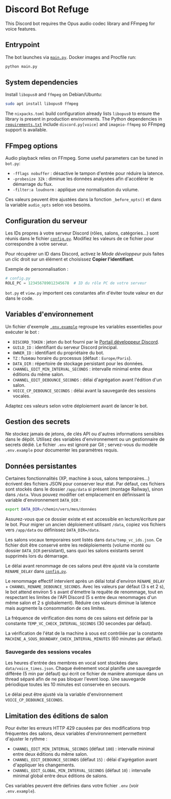 # Discord Bot Refuge

This Discord bot requires the Opus audio codec library and FFmpeg for voice features.

## Entrypoint

The bot launches via [`main.py`](./main.py). Docker images and Procfile run:

```bash
python main.py
```

## System dependencies

Install `libopus0` and `ffmpeg` on Debian/Ubuntu:

```bash
sudo apt install libopus0 ffmpeg
```

The `nixpacks.toml` build configuration already lists `libopus0` to ensure the library is present in production environments.  The Python dependencies in [`requirements.txt`](./requirements.txt) include `discord.py[voice]` and `imageio-ffmpeg` so FFmpeg support is available.

## FFmpeg options

Audio playback relies on FFmpeg. Some useful parameters can be tuned in
`bot.py`:

- `-fflags nobuffer` : désactive le tampon d'entrée pour réduire la latence.
- `-probesize 32k` : diminue les données analysées afin d'accélérer le démarrage du flux.
- `-filter:a loudnorm` : applique une normalisation du volume.

Ces valeurs peuvent être ajustées dans la fonction `_before_opts()` et dans
la variable `audio_opts` selon vos besoins.

## Configuration du serveur

Les IDs propres à votre serveur Discord (rôles, salons, catégories…) sont
réunis dans le fichier [`config.py`](./config.py).
Modifiez les valeurs de ce fichier pour correspondre à votre serveur.

Pour récupérer un ID dans Discord, activez le *Mode développeur* puis
faites un clic droit sur un élément et choisissez **Copier l'identifiant**.

Exemple de personnalisation :

```python
# config.py
ROLE_PC = 123456789012345678  # ID du rôle PC de votre serveur
```

`bot.py` et `view.py` importent ces constantes afin d'éviter toute valeur
en dur dans le code.

## Variables d'environnement

Un fichier d'exemple [`.env.example`](./.env.example) regroupe les variables
essentielles pour exécuter le bot :

- `DISCORD_TOKEN` : jeton du bot fourni par le [Portail développeur Discord](https://discord.com/developers/applications).
- `GUILD_ID` : identifiant du serveur Discord principal.
- `OWNER_ID` : identifiant du propriétaire du bot.
- `TZ` : fuseau horaire du processus (défaut : `Europe/Paris`).
- `DATA_DIR` : répertoire de stockage persistant pour les données.
- `CHANNEL_EDIT_MIN_INTERVAL_SECONDS` : intervalle minimal entre deux éditions du même salon.
- `CHANNEL_EDIT_DEBOUNCE_SECONDS` : délai d'agrégation avant l'édition d'un salon.
- `VOICE_CP_DEBOUNCE_SECONDS` : délai avant la sauvegarde des sessions vocales.

Adaptez ces valeurs selon votre déploiement avant de lancer le bot.

## Gestion des secrets

Ne stockez jamais de jetons, de clés API ou d'autres informations sensibles dans le dépôt. Utilisez des variables d'environnement ou un gestionnaire de secrets dédié. Le fichier `.env` est ignoré par Git ; servez-vous du modèle `.env.example` pour documenter les paramètres requis.

## Données persistantes

Certaines fonctionnalités (XP, machine à sous, salons temporaires…) écrivent des
fichiers JSON pour conserver leur état. Par défaut, ces fichiers sont stockés
dans le dossier `/app/data` si présent (montage Railway), sinon dans `/data`.
Vous pouvez modifier cet emplacement en définissant la variable
d'environnement `DATA_DIR` :

```bash
export DATA_DIR=/chemin/vers/mes/données
```

Assurez-vous que ce dossier existe et est accessible en lecture/écriture par
le bot. Pour migrer un ancien déploiement utilisant `/data`, copiez vos fichiers
vers `/app/data` ou définissez `DATA_DIR=/data`.

Les salons vocaux temporaires sont listés dans `data/temp_vc_ids.json`. Ce
fichier doit être conservé entre les redéploiements (volume monté ou dossier
`DATA_DIR` persistant), sans quoi les salons existants seront supprimés lors du
démarrage.

Le délai avant renommage de ces salons peut être ajusté via la constante
`RENAME_DELAY` dans [`config.py`](./config.py).

Le renommage effectif intervient après un délai total d'environ
`RENAME_DELAY` + `CHANNEL_RENAME_DEBOUNCE_SECONDS`. Avec les valeurs par
défaut (3 s et 2 s), le bot attend environ 5 s avant d'émettre la
requête de renommage, tout en respectant les limites de l'API Discord
(5 s entre deux renommages d'un même salon et 2 s globalement).
Réduire ces valeurs diminue la latence mais augmente la consommation de
ces limites.

La fréquence de vérification des noms de ces salons est définie par la constante
`TEMP_VC_CHECK_INTERVAL_SECONDS` (30 secondes par défaut).

La vérification de l'état de la machine à sous est contrôlée par la constante
`MACHINE_A_SOUS_BOUNDARY_CHECK_INTERVAL_MINUTES` (60 minutes par défaut).

### Sauvegarde des sessions vocales

Les heures d'entrée des membres en vocal sont stockées dans
`data/voice_times.json`. Chaque événement vocal planifie une sauvegarde
différée (5 min par défaut) qui écrit ce fichier de manière atomique dans un
thread séparé afin de ne pas bloquer l'event loop. Une sauvegarde
périodique toutes les 10 minutes est conservée en secours.

Le délai peut être ajusté via la variable d'environnement
`VOICE_CP_DEBOUNCE_SECONDS`.

## Limitation des éditions de salon

Pour éviter les erreurs HTTP 429 causées par des modifications trop fréquentes
des salons, deux variables d'environnement permettent d'ajuster le rythme :

- `CHANNEL_EDIT_MIN_INTERVAL_SECONDS` (défaut `180`) : intervalle minimal entre
  deux éditions du même salon.
- `CHANNEL_EDIT_DEBOUNCE_SECONDS` (défaut `15`) : délai d'agrégation avant
  d'appliquer les changements.
- `CHANNEL_EDIT_GLOBAL_MIN_INTERVAL_SECONDS` (défaut `10`) : intervalle minimal
  global entre deux éditions de salons.

Ces variables peuvent être définies dans votre fichier `.env` (voir
`.env.example`).
